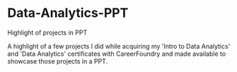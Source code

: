 # Data-Analytics-PPT
Highlight of projects in PPT

A highlight of a few projects I did while acquiring my 'Intro to Data Analytics' and 'Data Analytics' certificates with CareerFoundry and made available to showcase those projects in a PPT. 
